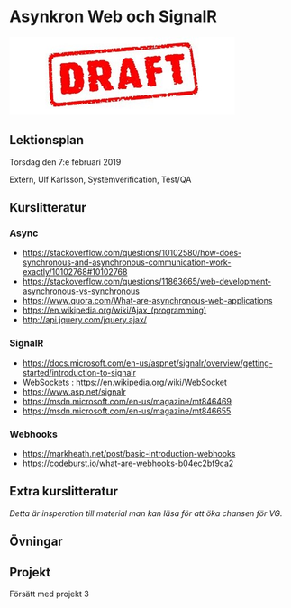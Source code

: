 # Asynkron Web och SignalR 

![Draft](draft.jpg)

## Lektionsplan
Torsdag den 7:e februari 2019

Extern, Ulf Karlsson, Systemverification, Test/QA

## Kurslitteratur

### Async
- https://stackoverflow.com/questions/10102580/how-does-synchronous-and-asynchronous-communication-work-exactly/10102768#10102768
- https://stackoverflow.com/questions/11863665/web-development-asynchronous-vs-synchronous
- https://www.quora.com/What-are-asynchronous-web-applications
- https://en.wikipedia.org/wiki/Ajax_(programming)
- http://api.jquery.com/jquery.ajax/

### SignalR
- https://docs.microsoft.com/en-us/aspnet/signalr/overview/getting-started/introduction-to-signalr
- WebSockets : https://en.wikipedia.org/wiki/WebSocket
- https://www.asp.net/signalr
- https://msdn.microsoft.com/en-us/magazine/mt846469
- https://msdn.microsoft.com/en-us/magazine/mt846655


### Webhooks
- https://markheath.net/post/basic-introduction-webhooks
- https://codeburst.io/what-are-webhooks-b04ec2bf9ca2

## Extra kurslitteratur
*Detta är insperation till material man kan läsa för att öka chansen för VG.*
## Övningar
## Projekt
Försätt med projekt 3